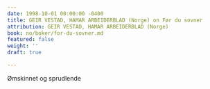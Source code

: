 ```yaml
---
date: 1998-10-01 00:00:00 -0400
title: GEIR VESTAD, HAMAR ARBEIDERBLAD (Norge) on Før du sovner
attribution: GEIR VESTAD, HAMAR ARBEIDERBLAD (Norge)
book: no/boker/for-du-sovner.md
featured: false
weight: ''
draft: true

---
```

Ømskinnet og sprudlende
